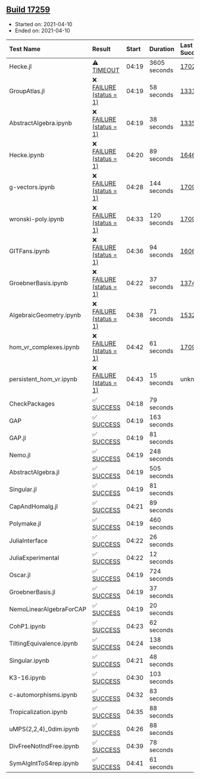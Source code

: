 ## [Build 17259](https://oscarci.mathematik.uni-kl.de/job/oscar/17259/)

* Started on: 2021-04-10
* Ended on: 2021-04-10

| Test Name    | Result | Start | Duration | Last Success | First Failure |
|:-------------|:-------|:------|:---------|:-------------|:--------------|
| Hecke.jl | ⚠ [TIMEOUT](https://oscarci.mathematik.uni-kl.de/job/oscar/17259/artifact/logs/build-17259/Hecke.jl.log) | 04:19 | 3605 seconds | [17022](https://oscarci.mathematik.uni-kl.de/job/oscar/17022/) | [17023](https://oscarci.mathematik.uni-kl.de/job/oscar/17023/) |
| GroupAtlas.jl | ❌ [FAILURE (status = 1)](https://oscarci.mathematik.uni-kl.de/job/oscar/17259/artifact/logs/build-17259/GroupAtlas.jl.log) | 04:19 | 58 seconds | [13311](https://oscarci.mathematik.uni-kl.de/job/oscar/13311/) | [13312](https://oscarci.mathematik.uni-kl.de/job/oscar/13312/) |
| AbstractAlgebra.ipynb | ❌ [FAILURE (status = 1)](https://oscarci.mathematik.uni-kl.de/job/oscar/17259/artifact/logs/build-17259/AbstractAlgebra.ipynb.log) | 04:19 | 38 seconds | [13355](https://oscarci.mathematik.uni-kl.de/job/oscar/13355/) | [13356](https://oscarci.mathematik.uni-kl.de/job/oscar/13356/) |
| Hecke.ipynb | ❌ [FAILURE (status = 1)](https://oscarci.mathematik.uni-kl.de/job/oscar/17259/artifact/logs/build-17259/Hecke.ipynb.log) | 04:20 | 89 seconds | [16463](https://oscarci.mathematik.uni-kl.de/job/oscar/16463/) | [16464](https://oscarci.mathematik.uni-kl.de/job/oscar/16464/) |
| g-vectors.ipynb | ❌ [FAILURE (status = 1)](https://oscarci.mathematik.uni-kl.de/job/oscar/17259/artifact/logs/build-17259/g-vectors.ipynb.log) | 04:28 | 144 seconds | [17099](https://oscarci.mathematik.uni-kl.de/job/oscar/17099/) | [17100](https://oscarci.mathematik.uni-kl.de/job/oscar/17100/) |
| wronski-poly.ipynb | ❌ [FAILURE (status = 1)](https://oscarci.mathematik.uni-kl.de/job/oscar/17259/artifact/logs/build-17259/wronski-poly.ipynb.log) | 04:33 | 120 seconds | [17098](https://oscarci.mathematik.uni-kl.de/job/oscar/17098/) | [17099](https://oscarci.mathematik.uni-kl.de/job/oscar/17099/) |
| GITFans.ipynb | ❌ [FAILURE (status = 1)](https://oscarci.mathematik.uni-kl.de/job/oscar/17259/artifact/logs/build-17259/GITFans.ipynb.log) | 04:36 | 94 seconds | [16068](https://oscarci.mathematik.uni-kl.de/job/oscar/16068/) | [16069](https://oscarci.mathematik.uni-kl.de/job/oscar/16069/) |
| GroebnerBasis.ipynb | ❌ [FAILURE (status = 1)](https://oscarci.mathematik.uni-kl.de/job/oscar/17259/artifact/logs/build-17259/GroebnerBasis.ipynb.log) | 04:22 | 37 seconds | [13748](https://oscarci.mathematik.uni-kl.de/job/oscar/13748/) | [13749](https://oscarci.mathematik.uni-kl.de/job/oscar/13749/) |
| AlgebraicGeometry.ipynb | ❌ [FAILURE (status = 1)](https://oscarci.mathematik.uni-kl.de/job/oscar/17259/artifact/logs/build-17259/AlgebraicGeometry.ipynb.log) | 04:38 | 71 seconds | [15322](https://oscarci.mathematik.uni-kl.de/job/oscar/15322/) | [15323](https://oscarci.mathematik.uni-kl.de/job/oscar/15323/) |
| hom_vr_complexes.ipynb | ❌ [FAILURE (status = 1)](https://oscarci.mathematik.uni-kl.de/job/oscar/17259/artifact/logs/build-17259/hom_vr_complexes.ipynb.log) | 04:42 | 61 seconds | [17099](https://oscarci.mathematik.uni-kl.de/job/oscar/17099/) | [17100](https://oscarci.mathematik.uni-kl.de/job/oscar/17100/) |
| persistent_hom_vr.ipynb | ❌ [FAILURE (status = 1)](https://oscarci.mathematik.uni-kl.de/job/oscar/17259/artifact/logs/build-17259/persistent_hom_vr.ipynb.log) | 04:43 | 15 seconds | unknown | unknown |
| CheckPackages | ✅ [SUCCESS](https://oscarci.mathematik.uni-kl.de/job/oscar/17259/artifact/logs/build-17259/CheckPackages.log) | 04:18 | 79 seconds |  |  |
| GAP | ✅ [SUCCESS](https://oscarci.mathematik.uni-kl.de/job/oscar/17259/artifact/logs/build-17259/GAP.log) | 04:19 | 163 seconds |  |  |
| GAP.jl | ✅ [SUCCESS](https://oscarci.mathematik.uni-kl.de/job/oscar/17259/artifact/logs/build-17259/GAP.jl.log) | 04:19 | 81 seconds |  |  |
| Nemo.jl | ✅ [SUCCESS](https://oscarci.mathematik.uni-kl.de/job/oscar/17259/artifact/logs/build-17259/Nemo.jl.log) | 04:19 | 248 seconds |  |  |
| AbstractAlgebra.jl | ✅ [SUCCESS](https://oscarci.mathematik.uni-kl.de/job/oscar/17259/artifact/logs/build-17259/AbstractAlgebra.jl.log) | 04:19 | 505 seconds |  |  |
| Singular.jl | ✅ [SUCCESS](https://oscarci.mathematik.uni-kl.de/job/oscar/17259/artifact/logs/build-17259/Singular.jl.log) | 04:19 | 81 seconds |  |  |
| CapAndHomalg.jl | ✅ [SUCCESS](https://oscarci.mathematik.uni-kl.de/job/oscar/17259/artifact/logs/build-17259/CapAndHomalg.jl.log) | 04:21 | 89 seconds |  |  |
| Polymake.jl | ✅ [SUCCESS](https://oscarci.mathematik.uni-kl.de/job/oscar/17259/artifact/logs/build-17259/Polymake.jl.log) | 04:19 | 460 seconds |  |  |
| JuliaInterface | ✅ [SUCCESS](https://oscarci.mathematik.uni-kl.de/job/oscar/17259/artifact/logs/build-17259/JuliaInterface.log) | 04:22 | 26 seconds |  |  |
| JuliaExperimental | ✅ [SUCCESS](https://oscarci.mathematik.uni-kl.de/job/oscar/17259/artifact/logs/build-17259/JuliaExperimental.log) | 04:22 | 12 seconds |  |  |
| Oscar.jl | ✅ [SUCCESS](https://oscarci.mathematik.uni-kl.de/job/oscar/17259/artifact/logs/build-17259/Oscar.jl.log) | 04:19 | 724 seconds |  |  |
| GroebnerBasis.jl | ✅ [SUCCESS](https://oscarci.mathematik.uni-kl.de/job/oscar/17259/artifact/logs/build-17259/GroebnerBasis.jl.log) | 04:19 | 37 seconds |  |  |
| NemoLinearAlgebraForCAP | ✅ [SUCCESS](https://oscarci.mathematik.uni-kl.de/job/oscar/17259/artifact/logs/build-17259/NemoLinearAlgebraForCAP.log) | 04:19 | 20 seconds |  |  |
| CohP1.ipynb | ✅ [SUCCESS](https://oscarci.mathematik.uni-kl.de/job/oscar/17259/artifact/logs/build-17259/CohP1.ipynb.log) | 04:23 | 62 seconds |  |  |
| TiltingEquivalence.ipynb | ✅ [SUCCESS](https://oscarci.mathematik.uni-kl.de/job/oscar/17259/artifact/logs/build-17259/TiltingEquivalence.ipynb.log) | 04:24 | 138 seconds |  |  |
| Singular.ipynb | ✅ [SUCCESS](https://oscarci.mathematik.uni-kl.de/job/oscar/17259/artifact/logs/build-17259/Singular.ipynb.log) | 04:21 | 48 seconds |  |  |
| K3-16.ipynb | ✅ [SUCCESS](https://oscarci.mathematik.uni-kl.de/job/oscar/17259/artifact/logs/build-17259/K3-16.ipynb.log) | 04:30 | 103 seconds |  |  |
| c-automorphisms.ipynb | ✅ [SUCCESS](https://oscarci.mathematik.uni-kl.de/job/oscar/17259/artifact/logs/build-17259/c-automorphisms.ipynb.log) | 04:32 | 83 seconds |  |  |
| Tropicalization.ipynb | ✅ [SUCCESS](https://oscarci.mathematik.uni-kl.de/job/oscar/17259/artifact/logs/build-17259/Tropicalization.ipynb.log) | 04:35 | 88 seconds |  |  |
| uMPS(2,2,4)_0dim.ipynb | ✅ [SUCCESS](https://oscarci.mathematik.uni-kl.de/job/oscar/17259/artifact/logs/build-17259/uMPS-2-2-4-_0dim.ipynb.log) | 04:26 | 88 seconds |  |  |
| DivFreeNotIndFree.ipynb | ✅ [SUCCESS](https://oscarci.mathematik.uni-kl.de/job/oscar/17259/artifact/logs/build-17259/DivFreeNotIndFree.ipynb.log) | 04:39 | 78 seconds |  |  |
| SymAlgIntToS4rep.ipynb | ✅ [SUCCESS](https://oscarci.mathematik.uni-kl.de/job/oscar/17259/artifact/logs/build-17259/SymAlgIntToS4rep.ipynb.log) | 04:41 | 61 seconds |  |  |
